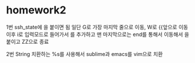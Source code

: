# homework2


1번
ssh_state에 을 붙이면 됨
일단 G로 가장 마지막 줄으로 이동, W로 {{앞으로 이동 이후 i로 입력모드로 들어가서 를 추가하고 맨 마지막으로는 end를 통해서 이동해서 을 붙이고 ZZ으로 종료




2번
String 치환하는 %s를 사용해서 sublime과 emacs를 vim으로 치환
